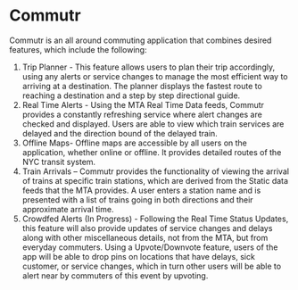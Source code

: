 # Commutr

Commutr is an all around commuting application that combines desired features, which include the following:

1.	Trip Planner - This feature allows users to plan their trip accordingly, using any alerts or service changes to manage the most efficient way to arriving at a destination. The planner displays the fastest route to reaching a destination and a step by step directional guide. 
2.	Real Time Alerts - Using the MTA Real Time Data feeds, Commutr provides a constantly refreshing service where alert changes are checked and displayed. Users are able to view which train services are delayed and the direction bound of the delayed train. 
3.	Offline Maps- Offline maps are accessible by all users on the application, whether online or offline. It provides detailed routes of the NYC transit system. 
4.	Train Arrivals – Commutr provides the functionality of viewing the arrival of trains at specific train stations, which are derived from the Static data feeds that the MTA provides. A user enters a station name and is presented with a list of trains going in both directions and their approximate arrival time.
5. 	Crowdfed Alerts (In Progress) - Following the Real Time Status Updates, this feature will also provide updates of service changes and delays along with other miscellaneous details, not from the MTA, but from everyday commuters. Using a Upvote/Downvote feature, users of the app will be able to drop pins on locations that have delays, sick customer, or service changes, which in turn other users will be able to alert near by commuters of this event by upvoting. 





